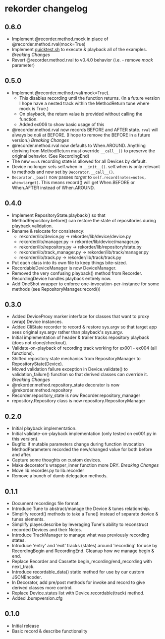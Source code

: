 # rekorder changelog

0.6.0
-----
- Implement @recorder.method.mock in place of @recorder.method.rval(mock=True)
- Implement [quicktest.sh](quicktest.sh) to execute & playback all of the examples.
*Breaking Changes*
- Revert @recorder.method.rval to v0.4.0 behavior (i.e. - remove _mock_ parameter)

0.5.0
-----
- Implement @recorder.method.rval(mock=True).
  - This disables recording until the function returns.
    (In a future version I hope have a nested track within the MethodReturn tune where mock is True.)
  - On playback, the return value is provided without calling the function.
  - Added ex006 to show basic usage of this
- @recorder.method.rval now records BEFORE and AFTER state. `rval` will always be _null_ at BEFORE.
  (I hope to remove the BEFORE in a future version.)
*Breaking Changes*
- @recorder.method.rval now defaults to When.AROUND.
  Anything deriving from MethodReturn must override `__call__()` to preserve the original behavior. (See RecordingEnd)
- The new `mock` recording state is allowed for all Devices by default.
- Device no longer sets self.when in `__init__()`. self.when is only relevant to methods and now set by `Decorator.__call__()`.
- `Decorator._baa()` now passes _target_ to `self.record(notes=notes, when=target)`. This means record() will get When.BEFORE or When.AFTER instead of When.AROUND.

0.4.0
-----
- Implement RepositoryState.playback() so that MethodRepository.before() can restore the state of repositories during playback validation.
- Rename & relocate for consistency:
  - rekorder/lib/device.py -> rekorder/lib/device/device.py
  - rekorder/lib/manager.py -> rekorder/lib/device/manager.py
  - rekorder/lib/repository.py -> rekorder/lib/repository/state.py
  - rekorder/lib/track_manager.py -> rekorder/lib/track/manager.py
  - rekorder/lib/track.py -> rekorder/lib/track/track.py
- Put each class into its own file to keep things bite-sized.
- RecordableDeviceManager is now DeviceManager.
- Removed the very confusing playback() method from Recorder. RecordingDevice handles playback entirely now.
- Add OneShot wrapper to enforce one-invocation-per-instance for some methods (see RepositoryManager.record())


0.3.0
-----
- Added DeviceProxy marker interface for classes that want to proxy (wrap) Device instances.
- Added CliState recorder to record & restore sys.argv so that target app sees original sys.argv rather than playback's sys.argv.
- Initial implementation of header & trailer tracks repository playback (does not clone/checkout).
- Validate-on-playback of recording track working for ex001 - ex004 (all functions).
- Shifted repository state mechanics from RepositoryManager to RepositoryState(Device).
- Moved validation failure exception in Device.validate() to validation_failure() function so that derived classes can override it.
*Breaking Changes*
- @rekorder.method.repository_state decorator is now @rekorder.method.repository
- Recorder.repository_state is now Recorder.repository_manager
- repository.Repository class is now repository.RepositoryManager

0.2.0
-----
- Initial playback implementation.
- Initial validate-on-playback implementation (only tested on ex001.py in this version).
- Bugfix: If mutable parameters change during function invocation MethodParameters recorded the new/changed value for both before and after.
- Capture some thoughts on custom devices.
- Make decorator's wrapper_inner function more DRY.
*Breaking Changes*
- Move lib.recorder.py to lib.recorder
- Remove a bunch of dumb delegation methods.

0.1.1
-----
- Document recordings file format.
- Introduce Tune to abstract/manage the Device & tunes relationship.
- Simplify record() methods to take a Tune() instead of separate device & tunes elements.
- Simplify player.describe by leveraging Tune's ability to reconstruct recorded Devices and their Notes.
- Introduce TrackManager to manage what was previously recording states.
- Introduce 'entry' and 'exit' tracks (states) around 'recording' for use by RecordingBegin and RecordingEnd. Cleanup how we manage begin & end.
- Replace Recorder and Cassette begin_recording/end_recording with next_track.
- Introduce recordable_data() static method for use by our custom JSONEncoder.
- In Decorator, add pre/post methods for invoke and record to give derived classes more control.
- Replace Device.states list with Device.recordable(track) method.
- Added .bumpversion.cfg

0.1.0
-----
- Initial release
- Basic record & describe functionality
